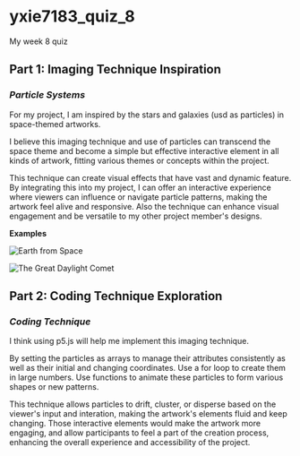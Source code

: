 # yxie7183_quiz_8
My week 8 quiz

## Part 1: Imaging Technique Inspiration
### *Particle Systems*
For my project, I am inspired by the stars and galaxies (usd as particles) in space-themed artworks. 

I believe this imaging technique and use of particles can transcend the space theme and become a simple but effective interactive element in all kinds of artwork, fitting various themes or concepts within the project. 

This technique can create visual effects that have vast and dynamic feature. By integrating this into my project, I can offer an interactive experience where viewers can influence or navigate particle patterns, making the artwork feel alive and responsive. Also the technique can enhance visual engagement and be versatile to my other project member's designs. 

**Examples** 

![Earth from Space](https://images-cdn.bridgemanimages.com/api/1.0/image/600wm.LAL.9556540.7055475/453380.jpg)

![The Great Daylight Comet](https://images-cdn.bridgemanimages.com/api/1.0/image/600wm.STC.9300130.7055475/306860.jpg)

## Part 2: Coding Technique Exploration
### *Coding Technique*
I think using p5.js will help me implement this imaging technique.

By setting the particles as arrays to manage their attributes consistently as well as their initial and changing coordinates. Use a for loop to create them in large numbers. Use functions to animate these particles to form various shapes or new patterns.

This technique allows particles to drift, cluster, or disperse based on the viewer's input and interation, making the artwork's elements fluid and keep changing. Those interactive elements would make the artwork more engaging, and allow participants to feel a part of the creation process, enhancing the overall experience and accessibility of the project.